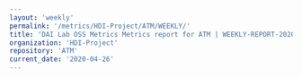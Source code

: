 ```yaml
---
layout: 'weekly'
permalink: '/metrics/HDI-Project/ATM/WEEKLY/'
title: 'DAI Lab OSS Metrics Metrics report for ATM | WEEKLY-REPORT-2020-04-26'
organization: 'HDI-Project'
repository: 'ATM'
current_date: '2020-04-26'
---
```

